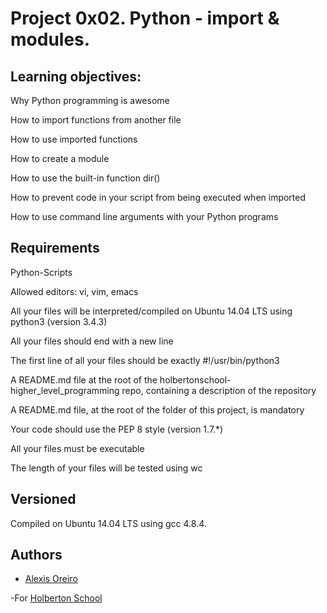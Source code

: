 # Project 0x02. Python - import & modules.

## Learning objectives:

Why Python programming is awesome

How to import functions from another file

How to use imported functions

How to create a module

How to use the built-in function dir()

How to prevent code in your script from being executed when imported

How to use command line arguments with your Python programs

## Requirements 

Python-Scripts

Allowed editors: vi, vim, emacs

All your files will be interpreted/compiled on Ubuntu 14.04 LTS using python3 (version 3.4.3)

All your files should end with a new line

The first line of all your files should be exactly #!/usr/bin/python3

A README.md file at the root of the holbertonschool-higher_level_programming repo, containing a description of the repository

A README.md file, at the root of the folder of this project, is mandatory

Your code should use the PEP 8 style (version 1.7.*)

All your files must be executable

The length of your files will be tested using wc

## Versioned 

Compiled on Ubuntu 14.04 LTS using gcc 4.8.4.

## Authors 

- [Alexis Oreiro](https://github.com/alexoreiro)

-For [Holberton School](https://www.holbertonschool.com/uy)
